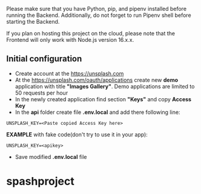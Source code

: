 Please make sure that you have Python, pip, and pipenv installed before running the Backend. Additionally, do not forget to run Pipenv shell before starting the Backend.

If you plan on hosting this project on the cloud, please note that the Frontend will only work with Node.js version 16.x.x.

## Initial configuration

- Create account at the https://unsplash.com
- At the https://unsplash.com/oauth/applications create new **demo** application with title **"Images Gallery"**.
  Demo applications are limited to 50 requests per hour
- In the newly created application find section **"Keys"** and copy **Access Key**
- In the **api** folder create file **.env.local** and add there following line:

```
UNSPLASH_KEY=<Paste copied Access Key here>
```

**EXAMPLE** with fake code(don't try to use it in your app):

```
UNSPLASH_KEY=<apikey>
```

- Save modified **.env.local** file


# spashproject
